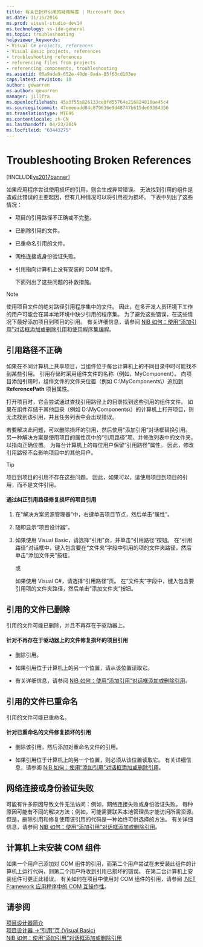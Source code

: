 ```yaml
---
title: 有关已损坏引用的疑难解答 | Microsoft Docs
ms.date: 11/15/2016
ms.prod: visual-studio-dev14
ms.technology: vs-ide-general
ms.topic: troubleshooting
helpviewer_keywords:
- Visual C# projects, references
- Visual Basic projects, references
- troubleshooting references
- referencing files from projects
- referencing components, troubleshooting
ms.assetid: 00a9ade9-652e-40de-8ada-85f63cd183ee
caps.latest.revision: 18
author: gewarren
ms.author: gewarren
manager: jillfra
ms.openlocfilehash: 45a3f55e826133ce0fd55764e216824810ae45c4
ms.sourcegitcommit: 47eeeeadd84c879636e9d48747b615de69384356
ms.translationtype: MTE95
ms.contentlocale: zh-CN
ms.lasthandoff: 04/23/2019
ms.locfileid: "63443275"
---
```

# <a name="troubleshooting-broken-references"></a>Troubleshooting Broken References
[!INCLUDE[vs2017banner](../includes/vs2017banner.md)]

如果应用程序尝试使用损坏的引用，则会生成异常错误。 无法找到引用的组件是造成此错误的主要起因，但有几种情况可以将引用视为损坏。 下表中列出了这些情况：  
  
- 项目的引用路径不正确或不完整。  
  
- 已删除引用的文件。  
  
- 已重命名引用的文件。  
  
- 网络连接或身份验证失败。  
  
- 引用指向计算机上没有安装的 COM 组件。  
  
  下面列出了这些问题的补救措施。  
  
> [!NOTE]
> 使用项目文件的绝对路径引用程序集中的文件。 因此，在多开发人员环境下工作的用户可能会在其本地环境中缺少引用的程序集。 为了避免这些错误，在这些情况下最好添加项目到项目的引用。 有关详细信息，请参阅 [NIB 如何：使用“添加引用”对话框添加或删除引用](http://msdn.microsoft.com/3bd75d61-f00c-47c0-86a2-dd1f20e231c9)和[使用程序集编程](http://msdn.microsoft.com/library/25918b15-701d-42c7-95fc-c290d08648d6)。  
  
## <a name="reference-path-is-incorrect"></a>引用路径不正确  
 如果在不同计算机上共享项目，当组件位于每台计算机上的不同目录中时可能找不到某些引用。 引用存储时采用组件文件的名称（例如，MyComponent）。 向项目添加引用时，组件文件的文件夹位置（例如 C:\MyComponents\\）追加到 **ReferencePath** 项目属性。  
  
 打开项目时，它会尝试通过查找引用路径上的目录找到这些引用的组件文件。 如果在组件存储于其他目录（例如 D:\MyComponents\\）的计算机上打开项目，则无法找到该引用，并且任务列表中会出现错误。  
  
 若要解决此问题，可以删除损坏的引用，然后使用“添加引用”对话框替换引用。 另一种解决方案是使用项目的属性页中的“引用路径”项，并修改列表中的文件夹，以指向正确位置。 为每台计算机上的每位用户保留“引用路径”属性。 因此，修改引用路径不会影响项目中的其他用户。  
  
> [!TIP]
> 项目到项目的引用不存在这些问题。 因此，如果可以，请使用项目到项目的引用，而不是文件引用。  
  
#### <a name="to-fix-a-broken-project-reference-by-correcting-the-reference-path"></a>通过纠正引用路径修复损坏的项目引用  
  
1. 在“解决方案资源管理器”中，右键单击项目节点，然后单击“属性”。  
  
2. 随即显示“项目设计器”。  
  
3. 如果使用 Visual Basic，请选择“引用”页，并单击“引用路径”按钮。 在“引用路径”对话框中，键入包含要在“文件夹”字段中引用的项的文件夹路径，然后单击”添加文件夹”按钮。  
  
     或  
  
     如果使用 Visual C#，请选择“引用路径”页。 在“文件夹”字段中，键入包含要引用项的文件夹路径，然后单击”添加文件夹”按钮。  
  
## <a name="referenced-file-has-been-deleted"></a>引用的文件已删除  
 引用的文件可能已删除，并且不再存在于驱动器上。  
  
#### <a name="to-fix-a-broken-project-reference-for-a-file-that-no-longer-exists-on-your-drive"></a>针对不再存在于驱动器上的文件修复损坏的项目引用  
  
- 删除引用。  
  
- 如果引用位于计算机上的另一个位置，请从该位置读取它。  
  
- 有关详细信息，请参阅 [NIB 如何：使用“添加引用”对话框添加或删除引用](http://msdn.microsoft.com/3bd75d61-f00c-47c0-86a2-dd1f20e231c9)。  
  
## <a name="referenced-file-has-been-renamed"></a>引用的文件已重命名  
 引用的文件可能已重命名。  
  
#### <a name="to-fix-a-broken-reference-for-a-file-that-has-been-renamed"></a>针对已重命名的文件修复损坏的引用  
  
- 删除该引用，然后添加对重命名文件的引用。  
  
- 如果引用位于计算机上的另一个位置，则必须从该位置读取它。 有关详细信息，请参阅 [NIB 如何：使用“添加引用”对话框添加或删除引用](http://msdn.microsoft.com/3bd75d61-f00c-47c0-86a2-dd1f20e231c9)。  
  
## <a name="network-connection-or-authentication-has-failed"></a>网络连接或身份验证失败  
 可能有许多原因导致文件无法访问：例如，网络连接失败或身份验证失败。 每种原因可能有不同的解决方法；例如，可能需要联系本地管理员才能访问所需资源。 但是，删除引用和修复使用该引用的代码是一种始终可供选择的方法。 有关详细信息，请参阅 [NIB 如何：使用“添加引用”对话框添加或删除引用](http://msdn.microsoft.com/3bd75d61-f00c-47c0-86a2-dd1f20e231c9)。  
  
## <a name="com-component-is-not-installed-on-computer"></a>计算机上未安装 COM 组件  
 如果一个用户已添加对 COM 组件的引用，而第二个用户尝试在未安装此组件的计算机上运行代码，则第二个用户将收到引用已损坏的错误。 在第二台计算机上安装组件可更正此错误。 有关如何在项目中使用对 COM 组件的引用，请参阅 [.NET Framework 应用程序中的 COM 互操作性](http://msdn.microsoft.com/library/f5a72143-c268-4dff-a019-974ad940e17d)。  
  
## <a name="see-also"></a>请参阅  
 [项目设计器简介](http://msdn.microsoft.com/898dd854-c98d-430c-ba1b-a913ce3c73d7)   
 [项目设计器 ->“引用”页 (Visual Basic)](../ide/reference/references-page-project-designer-visual-basic.md)   
 [NIB 如何：使用“添加引用”对话框添加或删除引用](http://msdn.microsoft.com/3bd75d61-f00c-47c0-86a2-dd1f20e231c9)
